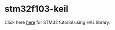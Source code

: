 # stm32f103-keil

Click here <a href="https://www.udemy.com/hands-on-stm32-basic-peripherals-with-hal/?couponCode=LEARNSTM32NOW">here</a> for STM32 tutorial using HAL library.
